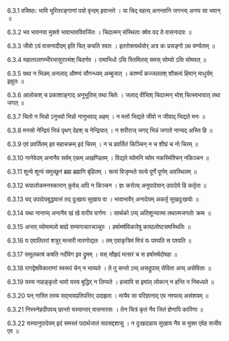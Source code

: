 6.3.1
वसिष्ठः:
भावि भूरितरङ्गाणां पयो वृन्दम् इवान्तरे ।
या चिद् वहत्य् अनन्तानि जगन्त्य् अनघ सा भवान् ॥


6.3.2
भव भावनया मुक्तो भावाभावविवर्जितः ।
चिदात्मन् संस्थिताः क्वेव वद ते वासनादयः ॥


6.3.3
जीवो ऽयं वासनादीदम् इति चित् कचति स्वतः ।
इतरोक्त्यर्थयोर् अत्र कः प्रसङ्गो ऽथ वर्ण्यताम् ॥


6.3.4
महातरलगम्भीरभासुरात्मंश् चिदर्णव ।
रामाभिधो ऽसि स्तिमितस् समस् सोम्यो ऽसि सोमवत् ॥


6.3.5
यथा न भिन्नम् अनलाद् औष्ण्यं सौगन्ध्यम् अम्बुजात् ।
कार्ष्ण्यं कज्जलतश् शौक्ल्यं हिमान् माधुर्यम् इक्षुतः ॥


6.3.6
आलोकश् च प्रकाशाङ्गाद् अनुभूतिस् तथा चितेः ।
जलाद् वीचिश् चिदात्मन् भोश् चित्स्वभावात् तथा जगत् ॥


6.3.7
चितो न भिन्नो ऽनुभवो भिन्नो नानुभवाद् अहम् ।
न मत्तो भिद्यते जीवो न जीवाद् भिद्यते मनः ॥


6.3.8
मनसो नेन्द्रियं भिन्नं पृथग् देहश् च नेन्द्रियात् ।
न शरीराज् जगद् भिन्नं जगतो नान्यद् अस्ति हि ॥


6.3.9
एवं प्रवर्तितम् इव महाचक्रम् इदं चिरम् ।
न च प्रवर्तितं किञ्चिन् न च शीघ्रं च नो चिरम् ॥


6.3.10
नानेवेदम् अनानैव सर्वम् एकम् अखण्डितम् ।
विद्यते व्योमनि व्योम नकस्मिंश्चिन् नकिञ्चन ॥


6.3.11
शून्ये शून्यं समुच्छूनं ब्रह्म ब्रह्मणि बृंहितम् ।
सत्यं विजृम्भते सत्ये पूर्णे पूर्णम् अवस्थितम् ॥


6.3.12
रूपालोकमनस्कारान् कुर्वन्न् अपि न किञ्चन ।
ज्ञः करोत्य् अनुपादेयान् उपादेये हि कर्तृता ॥


6.3.13
यद् उपादेयबुद्ध्यात्तं तद् दुःखाय सुखाय वा ।
भावाभावैर् अनादेयम् अकर्तृ सुखदुःखयोः ॥


6.3.14
यथा नानाप्य् अनानैव खं खे वारीव वार्गणः ।
सार्थको ऽप्य् अतिशून्यात्मा तथात्मजगतोः क्रमः ॥


6.3.15
अन्तर् व्योमामलो बाह्ये सम्यगाचारचञ्चुरः ।
हर्षामर्षविकारेषु काष्ठलोष्टसमस्थितिः ॥


6.3.16
य एवातितरां शत्रुर् मत्सरी मारणोद्यतः ।
तम् एवाकृत्रिमं मित्रं यः पश्यति स पश्यति ॥


6.3.17
समूलकाषं कषति नदीवेग इव द्रुमम् ।
यस् सौहृदं मत्सरं च स हर्षामर्षदोषहा ॥


6.3.18
रागद्वेषविकाराणां स्वरूपं चेन् न भाव्यते ।
ते तु सन्तो ऽप्य् असद्रूपास् सेविता अप्य् असेविताः ॥


6.3.19
यस्य नाहङ्कृतो भावो यस्य बुद्धिर् न लिप्यते ।
हत्वापि स इमांल् लोकान् न हन्ति न निबध्यते ॥


6.3.20
यन् नास्ति तस्य सद्भावप्रतिपत्तिर् उदाहृता ।
मायैव सा परिज्ञानाद् एव नश्यत्य् असंशयम् ॥


6.3.21
निस्स्नेहदीपवच् छान्तो यस्यान्तर् वासनारसः ।
तेन चित्रं कृतं नैव जितं ज्ञेनापि कारिणा ॥


6.3.22
यस्यानुपादेयम् इदं समस्तं पदार्थजातं सदसद्दशासु ।
न दुःखदाहाय सुखाय नैव स मुक्त एवेह सजीव एव ॥

